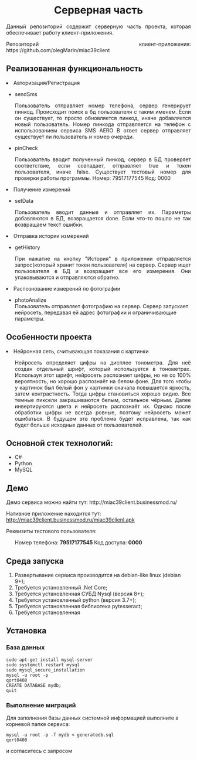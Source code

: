 <p align="center">
    <h1 align="center">Серверная часть</h1>
    </p>
    <p align="justify">Данный репозиторий содержит серверную часть проекта, которая обеспечивает работу клиент-приложения.</p>  
  <p align="justify"> Репозиторий клиент-приложения: https://github.com/olegMarin/miac39client</p>
    
<h2>Реализованная функциональность</h2>

</ul>
    <li>Авторизация/Регистрация</li>
	<ul>
		<li>sendSms</li>
		<p align = "justify">
		Пользователь отправляет номер телефона, сервер генерирует пинкод. Происходит поиск в бд пользователя с таким именем. 
		Если он существует, то просто обновляется пинкод, иначе добавляется новый пользователь. Номер пинкода отправляется на телефон с использованием сервиса SMS AERO
		В ответ сервер отправляет существует ли пользователь и номер очереди.
		</p>
		<li>pinCheck</li>
		<p align = "justify">
			Пользователь вводит полученный пинкод, сервер в БД проверяет соответствие, если совпадает, отправляет true и токен пользователя, иначе false.
			Существует тестовый номер для проверки работы программы. Номер: 79517177545 Код: 0000
			</p>
	</ul>
   <li>Получение измерений</li>
   <ul>
		<li>setData</li>
		<p align = "justify">
			Пользователь вводит данные и отправляет их. Параметры добавляются в БД, возвращается done. Если что-то пошло не так возвращаем текст ошибки.
			</p>
	</ul>
    <li>Отправка истории измерений</li>
	   <ul>
	  	  <li>getHistory</li> 
			<p align = "justify">
			При нажатие на кнопку "История" в приложении отправляется запрос(который хранит токен пользователя) на сервер. Сервер ищет пользователя в БД и возвращает все его измерения. Они упаковываются и отправляются обратно.
			</p>
		</ul>
	<li>Распознование измерений по фотографии</li>
		<ul>
	  	  <li>photoAnalize</li>
			Пользователь отправляет фотографию на сервер. Сервер запускает нейросеть, передавая ей адрес фотографии и ограничивающие параметры.
		</ul>
</ul>
<h2>Особенности проекта</h2>
<p align = "justify">
<ul>
</ul>
	 <li>Нейронная сеть, считывающая показания с картинки</li>
	 <ul>
	 <p align = "justify">
		Нейросеть определяет цифры на дисплее тонометра. Для неё создан отдельный шрифт, который используется в тонометрах. Используя этот шрифт, нейросеть распознает цифры, но не со 100% вероятность, но хорошо распознаёт на белом фоне.
		Для того чтобы у картинок был белый фон у картинки сначала повышается яркость, затем контрастность. Тогда цифры становиться хорошо видно. Все темные пиксели закрашиваются белым, остальное чёрным. Далее инвертируются цвета и нейросеть распознаёт их. Однако после обработки цифры не всегда ровные, поэтому нейросеть может ошибаться.
		В будущем этв проблема будет исправлена, так как будет больше исходных данных от пользователей.
	</p>
	</ul>
 </p>
<h2>Основной стек технологий:</h2>
<ul>
    <li>С#</li>
	<li>Python</li>
	<li>MySQL</li>

 </ul>
<h2>Демо</h2>
Демо сервиса можно найти тут: http://miac39client.businessmod.ru/

Нативное приложение находится тут: http://miac39client.businessmod.ru/miac39clienl.apk
<p>Реквизиты тестового пользователя:</p> 
<ul>
<p>Номер телефона: <b>79517177545</b> Код доступа: <b>0000</b></p>
</ul>

<h2>Среда запуска</h2>

1) Развертывание сервиса производится на debian-like linux (debian 9+);
2) Требуется установленный .Net Core;
3) Требуется установленная СУБД Nysql (версия 8+);
4) Требуется установленный python (версия 3.7+);
5) Требуется установленная библиотека pytesseract;
6) Требуется установленная 


<h2>Установка</h4>


<h3>База данных</h3>
<p align = "justify">

~~~
sudo apt-get install mysql-server
sudo systemctl restart mysql
sudo mysql_secure_installation
mysql -u root -p
qort0408
CREATE DATABASE mydb;
quit
~~~
### Выполнение миграций

Для заполнения базы данных системной информацией выполните в корневой папке сервиса: 
~~~
mysql -u root -p -f mydb < generatedb.sql
qort0408
~~~
и согласитесь с запросом





